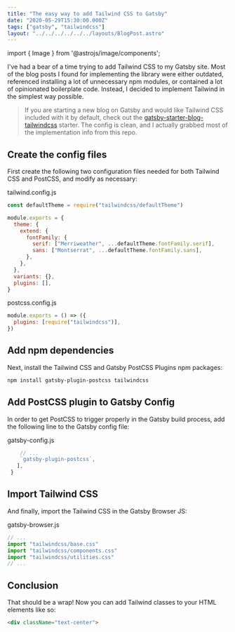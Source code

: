 ```yaml
---
title: "The easy way to add Tailwind CSS to Gatsby"
date: "2020-05-29T15:30:00.000Z"
tags: ["gatsby", "tailwindcss"]
layout: "../../../../../../layouts/BlogPost.astro"
---
```


import { Image } from '@astrojs/image/components';

I've had a bear of a time trying to add Tailwind CSS to my Gatsby site. Most of the blog posts I found for implementing the library were either outdated, referenced installing a lot of unnecessary npm modules, or contained a lot of opinionated boilerplate code. Instead, I decided to implement Tailwind in the simplest way possible.

> If you are starting a new blog on Gatsby and would like Tailwind CSS included with it by default, check out the [gatsby-starter-blog-tailwindcss](https://github.com/andrezzoid/gatsby-starter-blog-tailwindcss) starter. The config is clean, and I actually grabbed most of the implementation info from this repo.

## Create the config files

First create the following two configuration files needed for both Tailwind CSS and PostCSS, and modify as necessary:

<div class="gatsby-code-title">tailwind.config.js</div>

```js
const defaultTheme = require("tailwindcss/defaultTheme")

module.exports = {
  theme: {
    extend: {
      fontFamily: {
        serif: ["Merriweather", ...defaultTheme.fontFamily.serif],
        sans: ["Montserrat", ...defaultTheme.fontFamily.sans],
      },
    },
  },
  variants: {},
  plugins: [],
}
```

<div class="gatsby-code-title">postcss.config.js</div>

```js
module.exports = () => ({
  plugins: [require("tailwindcss")],
})
```

## Add npm dependencies

Next, install the Tailwind CSS and Gatsby PostCSS Plugins npm packages:

```bash
npm install gatsby-plugin-postcss tailwindcss
```

## Add PostCSS plugin to Gatsby Config

In order to get PostCSS to trigger properly in the Gatsby build process, add the following line to the Gatsby config file:

<div class="gatsby-code-title">gatsby-config.js</div>

```js
    // ...
    `gatsby-plugin-postcss`,
   ],
 }
```

## Import Tailwind CSS

And finally, import the Tailwind CSS in the Gatsby Browser JS:

<div class="gatsby-code-title">gatsby-browser.js</div>

```js
// ...
import "tailwindcss/base.css"
import "tailwindcss/components.css"
import "tailwindcss/utilities.css"
// ...
```

## Conclusion

That should be a wrap! Now you can add Tailwind classes to your HTML elements like so:

```html
<div className="text-center">
```
